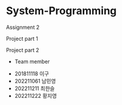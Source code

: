 # System-Programming
Assignment 2

Project part 1


Project part 2


* Team member
- 201811118 이구
- 202211061 남민영
- 202211211 최한슬
- 202211222 황지영

